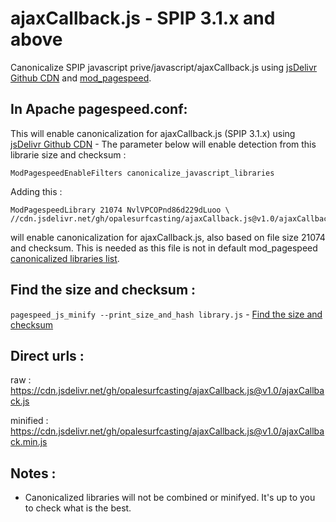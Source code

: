 # ajaxCallback.js - SPIP 3.1.x and above
Canonicalize SPIP javascript prive/javascript/ajaxCallback.js
using [jsDelivr Github CDN](https://www.jsdelivr.com/feature) and [mod_pagespeed](https://www.modpagespeed.com/doc/filter-canonicalize-js).

## In Apache pagespeed.conf:

This will enable canonicalization for ajaxCallback.js (SPIP 3.1.x) using [jsDelivr Github CDN](https://www.jsdelivr.com/feature) - The parameter below will enable detection from this librarie size and checksum :
 ```
 ModPagespeedEnableFilters canonicalize_javascript_libraries
 ```
 Adding this  :
 ```
 ModPagespeedLibrary 21074 NvlVPCOPnd86d229dLuoo \
 //cdn.jsdelivr.net/gh/opalesurfcasting/ajaxCallback.js@v1.0/ajaxCallback.min.js
 ```
 will enable canonicalization for ajaxCallback.js, also based on file size 21074 and checksum. This is needed as this file is not in default mod_pagespeed [canonicalized libraries list](https://github.com/pagespeed/mod_pagespeed/blob/master/net/instaweb/genfiles/conf/pagespeed_libraries.conf).
 
 ## Find the size and checksum :
 
 `pagespeed_js_minify --print_size_and_hash library.js` - [Find the size and checksum](https://www.modpagespeed.com/doc/filter-canonicalize-js)
 
## Direct urls :
 
 raw : https://cdn.jsdelivr.net/gh/opalesurfcasting/ajaxCallback.js@v1.0/ajaxCallback.js
 
 minified : https://cdn.jsdelivr.net/gh/opalesurfcasting/ajaxCallback.js@v1.0/ajaxCallback.min.js
 
 ## Notes :
 
 - Canonicalized libraries will not be combined or minifyed. It's up to you to check what is the best.
